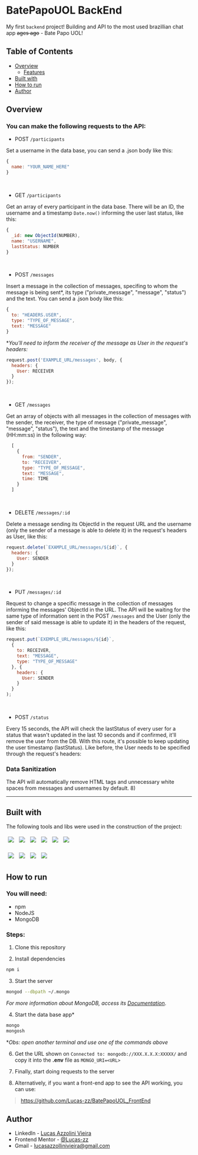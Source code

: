 # BatePapoUOL BackEnd

My first ```backend``` project! Building and API to the most used brazillian chat app ~~ages ago~~ - Bate Papo UOL!

## Table of Contents

- [Overview](#overview)
  - [Features](#you-can-make-the-following-requests-to-the-api)
- [Built with](#built-with)
- [How to run](#how-to-run)
- [Author](#author)

## Overview

### You can make the following requests to the API:

- POST ```/participants```

Set a username in the data base, you can send a .json body like this:
```js
{
  name: "YOUR_NAME_HERE"
}
```
<br />

- GET ```/participants```

Get an array of every participant in the data base. There will be an ID, the username and a timestamp ```Date.now()``` informing the user last status, like this:
```js
{
  _id: new ObjectId(NUMBER),
  name: "USERNAME",
  lastStatus: NUMBER
}
```
<br />

- POST ```/messages```

Insert a message in the collection of messages, specifing to whom the message is being sent*, its type ("private_message", "message", "status") and the text. You can send a .json body like this:
```js
{
  to: "HEADERS.USER",
  type: "TYPE_OF_MESSAGE",
  text: "MESSAGE"
}
```
**You'll need to inform the receiver of the message as User in the request's headers:*
```js
request.post('EXAMPLE_URL/messages', body, {
  headers: {
    User: RECEIVER
  }
});
```
<br />

- GET ```/messages```

Get an array of objects with all messages in the collection of messages with the sender, the receiver, the type of message ("private_message", "message", "status"), the text and the timestamp of the message (HH:mm:ss) in the following way:
```js
  [
    {
      from: "SENDER",
      to: "RECEIVER",
      type: "TYPE_OF_MESSAGE",
      text: "MESSAGE",
      time: TIME
    }
  ]
```
<br />

- DELETE ```/messages/:id```

Delete a message sending its ObjectId in the request URL and the username (only the sender of a message is able to delete it) in the request's headers as User, like this:
```js
request.delete(`EXAMPLE_URL/messages/${id}`, {
  headers: {
    User: SENDER
  }
});
```
<br />

- PUT ```/messages/:id```

Request to change a specific message in the collection of messages informing the messages' ObjectId in the URL. The API will be waiting for the same type of information sent in the POST ```/messages``` and the User (only the sender of said message is able to update it) in the headers of the request, like this:

```js
request.put(`EXEMPLE_URL/messages/${id}`,
  {
    to: RECEIVER,
    text: "MESSAGE",
    type: "TYPE_OF_MESSAGE"
  }, {
    headers: {
      User: SENDER
    }
  }
);
```

<br />

- POST ```/status```

Every 15 seconds, the API will check the lastStatus of every user for a status that wasn't updated in the last 10 seconds and if confirmed, it'll remove the user from the DB.
With this route, it's possible to keep updating the user timestamp (lastStatus). Like before, the User needs to be specified through the request's headers:

### Data Sanitization

The API will automatically remove HTML tags and unnecessary white spaces from messages and usernames by default. 8)

---

## Built with

The following tools and libs were used in the construction of the project: <br />

<p>
  <img style='margin: 5px' src='https://img.shields.io/badge/JavaScript-323330?style=for-the-badge&logo=javascript&logoColor=F7DF1E'>
  <img style='margin: 5px;' src="https://img.shields.io/badge/GIT-E44C30?style=for-the-badge&logo=git&logoColor=white">
  <img style='margin: 5px;' src="https://img.shields.io/badge/Node.js-339933?style=for-the-badge&logo=nodedotjs&logoColor=white">
  <img style='margin: 5px;' src="https://img.shields.io/badge/MongoDB-4EA94B?style=for-the-badge&logo=mongodb&logoColor=white">
  <img style='margin: 5px;' src="https://img.shields.io/badge/npm-CB3837?style=for-the-badge&logo=npm&logoColor=white">
  <img style='margin: 5px;' src="https://img.shields.io/badge/Express.js-000000?style=for-the-badge&logo=express&logoColor=white">
</p>
<p>
  <img style='margin: 5px;' src="https://img.shields.io/badge/Visual_Studio_Code-0078D4?style=for-the-badge&logo=visual%20studio%20code&logoColor=white">
  <img style='margin: 5px;' src="https://img.shields.io/badge/Microsoft_Edge-0078D7?style=for-the-badge&logo=Microsoft-edge&logoColor=white">
  <img style='margin: 5px;' src="https://img.shields.io/badge/Ubuntu-E95420?style=for-the-badge&logo=ubuntu&logoColor=white">
  <img style='margin: 5px;' src="https://img.shields.io/badge/GitHub-100000?style=for-the-badge&logo=github&logoColor=white">
</p>

## How to run

### You will need:

- npm
- NodeJS
- MongoDB

### Steps:

1. Clone this repository


2. Install dependencies
```bash
npm i
```

3. Start the server
```bash
mongod --dbpath ~/.mongo
```
  *For more information about MongoDB, access its [Documentation](https://docs.mongodb.com/)*.

4. Start the data base app*
```bash
mongo
mongosh
```
**Obs: open another terminal and use one of the commands above*
  
6. Get the URL shown on ```Connected to: mongodb://XXX.X.X.X:XXXXX/``` and copy it into the **.env** file as ```MONGO_URI=<URL>```

5. Finally, start doing requests to the server

6. Alternatively, if you want a front-end app to see the API working, you can use:
> https://github.com/Lucas-zz/BatePapoUOL_FrontEnd

## Author

- LinkedIn - [Lucas Azzolini Vieira](https://www.linkedin.com/in/azzolinilucas/)
- Frontend Mentor - [@Lucas-zz](https://www.frontendmentor.io/profile/Lucas-zz)
- Gmail - [lucasazzollinivieira@gmail.com](mailto:lucasazzollinivieira@gmail.com)
<!-- - Twitter - [@zulenno](https://twitter.com/zulenno) -->
